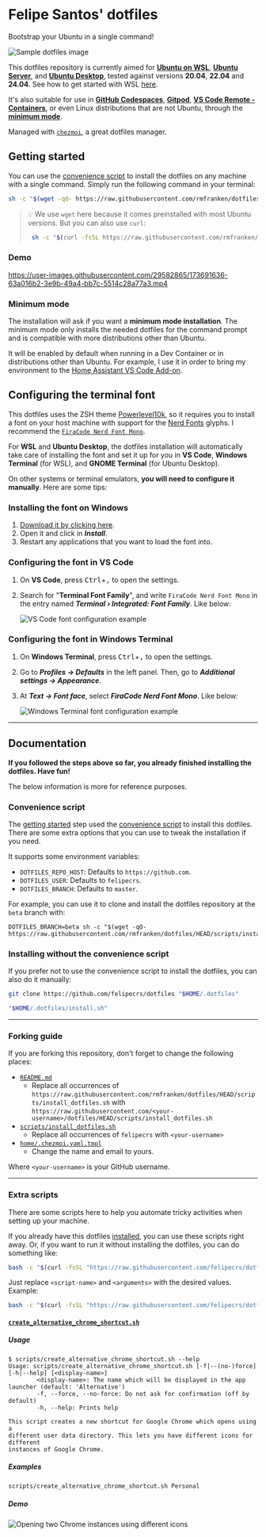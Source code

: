 # Felipe Santos' dotfiles

Bootstrap your Ubuntu in a single command!

![Sample dotfiles image](https://user-images.githubusercontent.com/29582865/173688885-acd1e312-4741-4ec1-bc9d-b1f31e289749.png)

This dotfiles repository is currently aimed for [**Ubuntu on WSL**](https://ubuntu.com/wsl), [**Ubuntu Server**](https://ubuntu.com/server), and [**Ubuntu Desktop**](https://ubuntu.com/desktop), tested against versions **20.04**, **22.04** and **24.04**. See how to get started with WSL [here](https://docs.microsoft.com/pt-br/windows/wsl/install-win10).

It's also suitable for use in [**GitHub Codespaces**](https://docs.github.com/codespaces/customizing-your-codespace/personalizing-codespaces-for-your-account#dotfiles), [**Gitpod**](https://www.gitpod.io/docs/config-dotfiles), [**VS Code Remote - Containers**](https://code.visualstudio.com/docs/remote/containers#_personalizing-with-dotfile-repositories), or even Linux distributions that are not Ubuntu, through the [**minimum mode**](#minimum-mode).

Managed with [`chezmoi`](https://chezmoi.io), a great dotfiles manager.

## Getting started

You can use the [convenience script](./scripts/install_dotfiles.sh) to install the dotfiles on any machine with a single command. Simply run the following command in your terminal:

```bash
sh -c "$(wget -qO- https://raw.githubusercontent.com/rmfranken/dotfiles/HEAD/scripts/install_dotfiles.sh)"
```

> 💡 We use `wget` here because it comes preinstalled with most Ubuntu versions. But you can also use `curl`:
>
> ```bash
>  sh -c "$(curl -fsSL https://raw.githubusercontent.com/rmfranken/dotfiles/HEAD/scripts/install_dotfiles.sh)"
> ```

### Demo

https://user-images.githubusercontent.com/29582865/173691636-63a016b2-3e9b-49a4-bb7c-5514c28a77a3.mp4

### Minimum mode

The installation will ask if you want a **minimum mode installation**. The minimum mode only installs the needed dotfiles for the command prompt and is compatible with more distributions other than Ubuntu.

It will be enabled by default when running in a Dev Container or in distributions other than Ubuntu. For example, I use it in order to bring my environment to the [Home Assistant VS Code Add-on](https://github.com/hassio-addons/addon-vscode).

## Configuring the terminal font

This dotfiles uses the ZSH theme [Powerlevel10k](https://github.com/romkatv/powerlevel10k), so it requires you to install a font on your host machine with support for the [Nerd Fonts](https://github.com/ryanoasis/nerd-fonts) glyphs. I recommend the [`FiraCode Nerd Font Mono`](https://github.com/ryanoasis/nerd-fonts/tree/HEAD/patched-fonts/FiraCode#readme).

For **WSL** and **Ubuntu Desktop**, the dotfiles installation will automatically take care of installing the font and set it up for you in **VS Code**, **Windows Terminal** (for WSL), and **GNOME Terminal** (for Ubuntu Desktop).

On other systems or terminal emulators, **you will need to configure it manually**. Here are some tips:

### Installing the font on **Windows**

1. [Download it by clicking here](https://raw.githubusercontent.com/ryanoasis/nerd-fonts/HEAD/patched-fonts/FiraCode/Regular/FiraCodeNerdFontMono-Regular.ttf).
2. Open it and click in **_Install_**.
3. Restart any applications that you want to load the font into.

### Configuring the font in **VS Code**

1. On **VS Code**, press <kbd>Ctrl</kbd>+<kbd>,</kbd> to open the settings.
2. Search for "**Terminal Font Family**", and write `FiraCode Nerd Font Mono` in the entry named **_Terminal › Integrated: Font Family_**. Like below:

   ![VS Code font configuration example](https://user-images.githubusercontent.com/29582865/218275934-13c6579b-e470-47cf-982d-a192c9627c8e.png)

### Configuring the font in **Windows Terminal**

1. On **Windows Terminal**, press <kbd>Ctrl</kbd>+<kbd>,</kbd> to open the settings.
2. Go to **_Profiles -> Defaults_** in the left panel. Then, go to **_Additional settings -> Appearance_**.
3. At **_Text -> Font face_**, select **_FiraCode Nerd Font Mono_**. Like below:

   ![Windows Terminal font configuration example](https://user-images.githubusercontent.com/29582865/218276062-1b8a299c-cef3-4e80-b557-66cb5ff8a78b.png)

---

## Documentation

**If you followed the steps above so far, you already finished installing the dotfiles. Have fun!**

The below information is more for reference purposes.

### Convenience script

The [getting started](#getting-started) step used the [convenience script](./scripts/install_dotfiles.sh) to install this dotfiles. There are some extra options that you can use to tweak the installation if you need.

It supports some environment variables:

- `DOTFILES_REPO_HOST`: Defaults to `https://github.com`.
- `DOTFILES_USER`: Defaults to `felipecrs`.
- `DOTFILES_BRANCH`: Defaults to `master`.

For example, you can use it to clone and install the dotfiles repository at the `beta` branch with:

```console
DOTFILES_BRANCH=beta sh -c "$(wget -qO- https://raw.githubusercontent.com/rmfranken/dotfiles/HEAD/scripts/install_dotfiles.sh)"
```

### Installing without the convenience script

If you prefer not to use the convenience script to install the dotfiles, you can also do it manually:

```bash
git clone https://github.com/felipecrs/dotfiles "$HOME/.dotfiles"

"$HOME/.dotfiles/install.sh"
```

---

### Forking guide

If you are forking this repository, don't forget to change the following places:

- [`README.md`](./README.md)
  - Replace all occurrences of `https://raw.githubusercontent.com/rmfranken/dotfiles/HEAD/scripts/install_dotfiles.sh` with `https://raw.githubusercontent.com/<your-username>/dotfiles/HEAD/scripts/install_dotfiles.sh`
- [`scripts/install_dotfiles.sh`](./scripts/install_dotfiles.sh)
  - Replace all occurrences of `felipecrs` with `<your-username>`
- [`home/.chezmoi.yaml.tmpl`](./home/.chezmoi.yaml.tmpl)
  - Change the name and email to yours.

Where `<your-username>` is your GitHub username.

---

### Extra scripts

There are some scripts here to help you automate tricky activities when setting up your machine.

If you already have this dotfiles [installed](#getting-started), you can use these scripts right away. Or, if you want to run it without installing the dotfiles, you can do something like:

```bash
bash -c "$(curl -fsSL "https://raw.githubusercontent.com/felipecrs/dotfiles/master/scripts/<script-name>")" -- <arguments>
```

Just replace `<script-name>` and `<arguments>` with the desired values. Example:

```bash
bash -c "$(curl -fsSL "https://raw.githubusercontent.com/felipecrs/dotfiles/master/scripts/create_alternative_chrome_shortcut.sh")" -- --force
```

#### [`create_alternative_chrome_shortcut.sh`](scripts/create_alternative_chrome_shortcut.sh)

##### Usage

```sh-session
$ scripts/create_alternative_chrome_shortcut.sh --help
Usage: scripts/create_alternative_chrome_shortcut.sh [-f|--(no-)force] [-h|--help] [<display-name>]
        <display-name>: The name which will be displayed in the app launcher (default: 'Alternative')
        -f, --force, --no-force: Do not ask for confirmation (off by default)
        -h, --help: Prints help

This script creates a new shortcut for Google Chrome which opens using a
different user data directory. This lets you have different icons for different
instances of Google Chrome.
```

##### Examples

```bash
scripts/create_alternative_chrome_shortcut.sh Personal
```

##### Demo

![Opening two Chrome instances using different icons](./docs/images/create_alternative_chrome_shortcut.gif)
